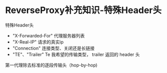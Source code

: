 # ReverseProxy补充知识-特殊Header头
特殊Header头
- "X-Forwarded-For"   代理服务器列表
- "X-Real-IP"           请求的真实ip
- "Connection"          连接类型、关闭还是长链接
- "TE"、"Trailer"        Te 我希望的传输类型， trailer 返回的 header 头

第一代理除去标准的逐段传输头（hop-by-hop)